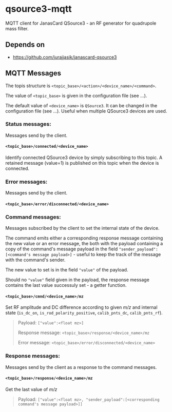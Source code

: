 # qsource3-mqtt

MQTT client for JanasCard QSource3 - an RF generator for quadrupole mass filter.

## Depends on

- https://github.com/jurajjasik/janascard-qsource3

## MQTT Messages

The topis structure is `<topic_base>/<action>/<device_name>/<command>`.

The value of `<topic_base>` is given in the configuration file (see ...).

The default value of `<device_name>` is `QSource3`. It can be changed in the configuration file (see ...). Useful when multiple QSource3 devices are used.

### Status messages:

Messages send by the client.

#### `<topic_base>/connected/<device_name>` 
Identify connected QSource3 device by simply subscribing to this topic.
A retained message (value=1) is published on this topic when the device is connected.

### Error messages:

Messages send by the client.

#### `<topic_base>/error/disconnected/<device_name>`

### Command messages:

Messages subscribed by the client to set the internal state of the device. 

The command emits either a corresponding response message containing the new value or an error message, the both with the payload containing a copy of the command's message payload in the field `"sender_payload":[<command's message payload>]` - useful to keep the track of the message with the command's sender. 

The new value to set is in the field `"value"` of the payload. 

Should no `"value"` field given in the payload, the response message contains the last value successuly set - a getter function.

#### `<topic_base>/cmnd/<device_name>/mz` 
Set RF amplitude and DC difference according to given *m/z* 
and internal state (`is_dc_on`, `is_rod_polarity_positive`, `calib_pnts_dc`, `calib_pnts_rf`).

> Payload: `["value":<float mz>]`
>
> Response message: `<topic_base>/response/<device_name>/mz`
>
> Error message: `<topic_base>/error/disconnected/<device_name>`

### Response messages:

Messages send by the client as a response to the command messages.

#### `<topic_base>/response/<device_name>/mz`
Get the last value of *m/z*

> Payload: `["value":<float mz>, "sender_payload":[<corresponding command's message payload>]]`
